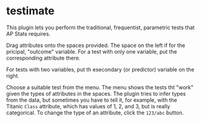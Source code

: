# testimate

This plugin lets you perform the traditional, frequentist, parametric tests that AP Stats requires.

Drag attributes onto the spaces provided. 
The space on the left if for the pricipal, "outcome" variable. 
For a test with only one variable, put the corresponding attribute there.

For tests with two variables, put th esecondary (or predictor) variable on the right. 

Choose a suitable test from the menu.
The menu shows the tests tht "work" given the types of attributes in the spaces. 
The plugin tries to infer types from the data,
but sometimes you have to tell it, 
for example, with the Titanic `Class` attribute, which has values of 1, 2, and 3, but is really categorical.
To change the type of an attribute, click the `123/abc` button.

